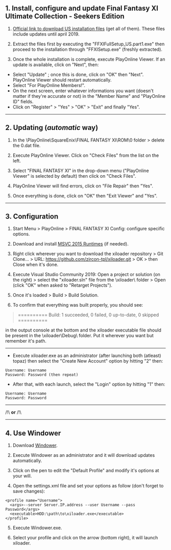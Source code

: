 ## 1. Install, configure and update Final Fantasy XI Ultimate Collection - Seekers Edition

1. [Official link to download US installation files](http://www.playonline.com/ff11us/download/media/install_win.html) (get all of them). These files include updates until april 2019.

2. Extract the files first by executing the "FFXIFullSetup_US.part1.exe" then proceed to the installation through "FFXISetup.exe" (freshly extracted).

3. Once the whole installation is complete, execute PlayOnline Viewer. If an update is available, click on "Next", then: 
* Select "Update" ; once this is done, click on "OK" then "Next". PlayOnline Viewer should restart automatically.
* Select "For PlayOnline Members!".
* On the next screen, enter whatever informations you want (doesn't matter if they're accurate or not) in the "Member Name" and "PlayOnline ID"  fields.
* Click on "Register" > "Yes" > "OK" > "Exit" and finally "Yes".

---

## 2. Updating (_automatic_ way)

1. In the \PlayOnline\SquareEnix\FINAL FANTASY XI\ROM\0 folder > delete the 0.dat file.

2. Execute PlayOnline Viewer. Click on "Check Files" from the list on the left.

3. Select "FINAL FANTASY XI" in the drop-down menu ("PlayOnline Viewer" is selected by default) then click on "Check Files".

4. PlayOnline Viewer will find errors, click on "File Repair" then "Yes".

5. Once everything is done, click on "OK" then "Exit Viewer" and "Yes".

---

## 3. Configuration

1. Start Menu > PlayOnline > FINAL FANTASY XI Config: configure specific options.

2. Download and install [MSVC 2015 Runtimes](https://www.microsoft.com/en-ca/download/details.aspx?id=48145) (if needed).

3. Right click wherever you want to download the xiloader repository > Git Clone... > URL: https://github.com/zircon-tpl/xiloader.git > OK > then Close when it's done.

4. Execute Visual Studio Community 2019: Open a project or solution (on the right) > select the "xiloader.sln" file from the \xiloader\ folder > Open (click "OK" when asked to "Retarget Projects").

5. Once it's loaded > Build > Build Solution.

6. To confirm that everything was built properly, you should see:

> ========== Build: 1 succeeded, 0 failed, 0 up-to-date, 0 skipped ==========

in the output console at the bottom and the xiloader executable file should be present in the \xiloader\Debug\ folder.
Put it wherever you want but remember it's path.

---

* Execute xiloader.exe as an administrator (after launching both (atleast) topaz) then select the "Create New Account" option by hitting "2" then:
```
Username: Username
Password: Password (then repeat)
```
* After that, with each launch, select the "Login" option by hitting "1" then:
```
Username: Username
Password: Password
```
---

/!\ **or** /!\

---

## 4. Use Windower

1. Download [Windower](http://windower.net/).

2. Execute Windower as an administrator and it will download updates automatically.

3. Click on the pen to edit the "Default Profile" and modify it's options at your will.

4. Open the settings.xml file and set your options as follow (don't forget to save changes):

```
<profile name="Username">
  <args>--server Server.IP.address --user Username --pass Password</args>
  <executable>HDD:\path\to\xiloader.exe</executable>
</profile>
```

5. Execute Windower.exe.

6. Select your profile and click on the arrow (bottom right), it will launch xiloader.